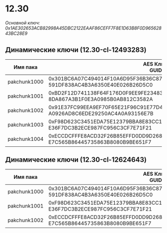 # 12.30

###### Основной ключ: 0x1AE302653ACB82998A45DBC2122EAAF86CEFF7F8E1D63B8F0D96562843BC28E9

## Динамические ключи (12.30-cl-12493283)

| Имя пака     | AES Ключ<br/>GUID                                                                                       |
|--------------|---------------------------------------------------------------------------------------------------------|
| pakchunk1000 | 0x301BC6A07C494014F10A6D95F36B36C87A9158FB18745CA3F31294845B149321<br/>591DF838AC4B3A6350E40E026B26D5C0 |
| pakchunk1001 | 0xBD2F12D741138F64F176D0F9EE9FE234835B323E267EE9824FAAB7795FE385D5<br/>8DA867A3B1F0E3A0985B0AB812C3582A |
| pakchunk1002 | 0x91E37FC99EEA9EF70F65E21F96C91E77D4C04FCEBB81B3E09A71B541D9529F71<br/>A0926AD8C6EDE29250AC4A0A93156E7B |
| pakchunk1003 | 0xF98D623C3451EDA75E12379BBA8E83CC18879202B473864EC209AB9D8631E37C<br/>E36F7DC3B2ECE987FC956C3CF7E71F21 |
| pakchunk1004 | 0xECCDCFFFE8ACD32F26B85EFFD0DD9D268F7A2773FF93DF7555AB2DFE56FB5DE7<br/>E7C565B86445735863B8080B9BE651F7 |

## Динамические ключи (12.30-cl-12624643)

| Имя пака     | AES Ключ<br/>GUID                                                                                       |
|--------------|---------------------------------------------------------------------------------------------------------|
| pakchunk1000 | 0x301BC6A07C494014F10A6D95F36B36C87A9158FB18745CA3F31294845B149321<br/>591DF838AC4B3A6350E40E026B26D5C0 |
| pakchunk1001 | 0xF98D623C3451EDA75E12379BBA8E83CC18879202B473864EC209AB9D8631E37C<br/>E36F7DC3B2ECE987FC956C3CF7E71F21 |
| pakchunk1002 | 0xECCDCFFFE8ACD32F26B85EFFD0DD9D268F7A2773FF93DF7555AB2DFE56FB5DE7<br/>E7C565B86445735863B8080B9BE651F7 |